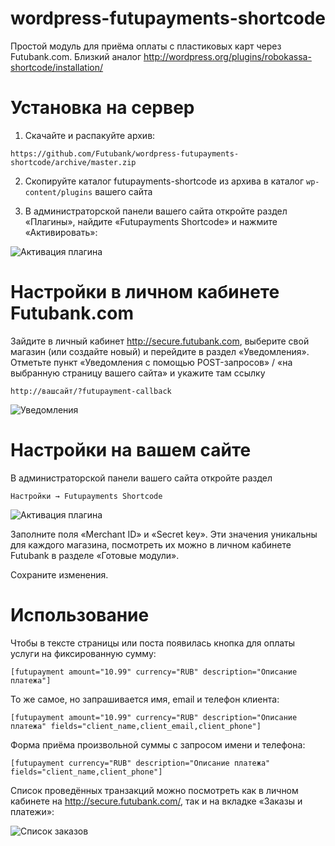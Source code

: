 wordpress-futupayments-shortcode
================================
Простой модуль для приёма оплаты с пластиковых карт через Futubank.com. Близкий аналог http://wordpress.org/plugins/robokassa-shortcode/installation/


Установка на сервер
===================

1. Скачайте и распакуйте архив:

```
https://github.com/Futubank/wordpress-futupayments-shortcode/archive/master.zip
```

2. Скопируйте каталог futupayments-shortcode из архива в каталог `wp-content/plugins` вашего сайта

3. В администраторской панели вашего сайта откройте раздел «Плагины», найдите «Futupayments Shortcode» и нажмите «Активировать»:

![Активация плагина](http://futubank.github.io/futuplugins/static/wp/install.png)

Настройки в личном кабинете Futubank.com
========================================

Зайдите в личный кабинет http://secure.futubank.com, выберите свой магазин (или создайте новый) и перейдите в раздел «Уведомления». Отметьте пункт «Уведомления с помощью POST-запросов» / «на выбранную страницу вашего сайта» и укажите там ссылку

    http://вашсайт/?futupayment-callback

![Уведомления](http://futubank.github.io/futuplugins/static/wp/trans.png)

Настройки на вашем сайте
========================

В администраторской панели вашего сайта откройте раздел

    Настройки → Futupayments Shortcode

![Активация плагина](http://futubank.github.io/futuplugins/static/wp/settings.png)

Заполните поля «Merchant ID» и «Secret key». Эти значения уникальны для каждого магазина, посмотреть их можно в личном кабинете Futubank в разделе «Готовые модули».

Сохраните изменения.

Использование
=============
Чтобы в тексте страницы или поста появилась кнопка для оплаты услуги на фиксированную сумму:
```
[futupayment amount="10.99" currency="RUB" description="Описание платежа"]
```

То же самое, но запрашивается имя, email и телефон клиента:

```
[futupayment amount="10.99" currency="RUB" description="Описание платежа" fields="client_name,client_email,client_phone"]
```

Форма приёма произвольной суммы с запросом имени и телефона:
```
[futupayment currency="RUB" description="Описание платежа" fields="client_name,client_phone"]
```

Список проведённых транзакций можно посмотреть как в личном кабинете на http://secure.futubank.com/, так и на вкладке «Заказы и платежи»:

![Список заказов](http://futubank.github.io/futuplugins/static/wp/list.png)

